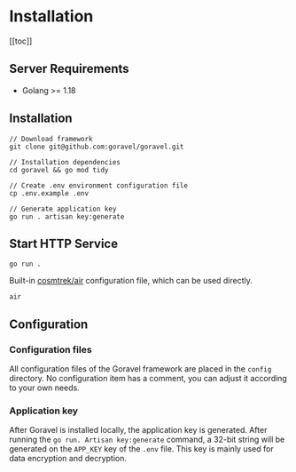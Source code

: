 # Installation

[[toc]]

## Server Requirements

- Golang >= 1.18

## Installation

```shell
// Download framework
git clone git@github.com:goravel/goravel.git

// Installation dependencies
cd goravel && go mod tidy

// Create .env environment configuration file
cp .env.example .env

// Generate application key
go run . artisan key:generate
```

## Start HTTP Service

`go run .`

Built-in [cosmtrek/air](https://github.com/cosmtrek/air) configuration file, which can be used directly.

`air`

## Configuration

### Configuration files

All configuration files of the Goravel framework are placed in the `config` directory. No configuration item has a comment, you can adjust it according to your own needs.

### Application key

After Goravel is installed locally, the application key is generated. After running the `go run. Artisan key:generate` command, a 32-bit string will be generated on the `APP_KEY` key of the `.env` file. This key is mainly used for data encryption and decryption.
